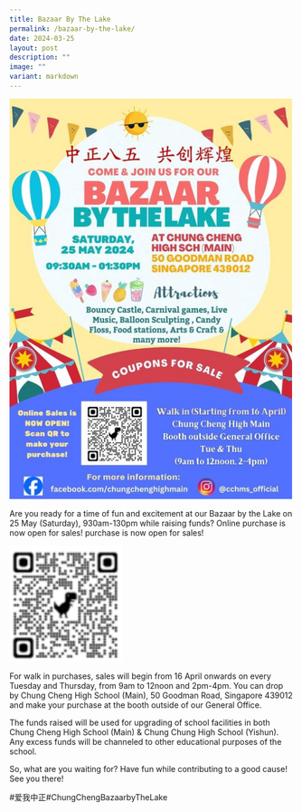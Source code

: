 ```yaml
---
title: Bazaar By The Lake
permalink: /bazaar-by-the-lake/
date: 2024-03-25
layout: post
description: ""
image: ""
variant: markdown
---
```

<img src="/images/Bazaar_by_the_lake.jpg" alt="Bazaar by the lake" style="width:500px"> 

Are you ready for a time of fun and excitement at our Bazaar by the Lake on 25 May (Saturday), 930am-130pm while raising funds? Online purchase is now open for sales! purchase is now open for sales!

<img src="/images/Bazaar_by_the_lake_QR.png" alt="Bazaar by the lake QR" style="width:200px; float: center;">

For walk in purchases, sales will begin from 16 April onwards on every Tuesday and Thursday, from 9am to 12noon and 2pm-4pm.  You can drop by Chung Cheng High School (Main), 50 Goodman Road, Singapore 439012 and make your purchase at the booth outside of our General Office.

The funds raised will be used for upgrading of school facilities in both Chung Cheng High School (Main) &amp; Chung Chung High School (Yishun). Any excess funds will be channeled to other educational purposes of the school. 

So, what are you waiting for? Have fun while contributing to a good cause! See you there!

#爱我中正#ChungChengBazaarbyTheLake